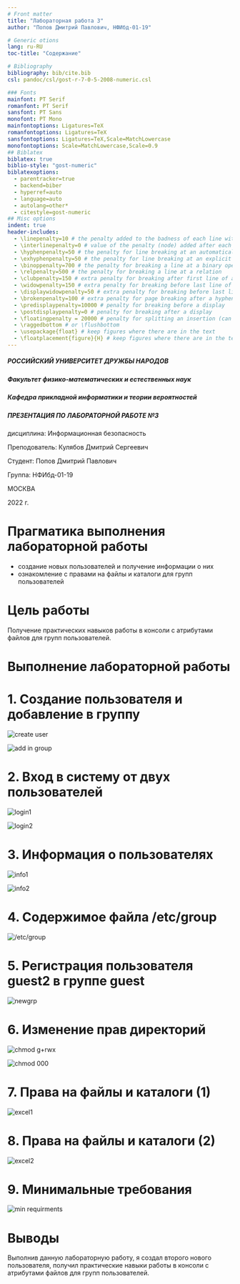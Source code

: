 ```yaml
---
# Front matter
title: "Лабораторная работа 3"
author: "Попов Дмитрий Павлович, НФИбд-01-19"

# Generic otions
lang: ru-RU
toc-title: "Содержание"

# Bibliography
bibliography: bib/cite.bib
csl: pandoc/csl/gost-r-7-0-5-2008-numeric.csl

### Fonts
mainfont: PT Serif
romanfont: PT Serif
sansfont: PT Sans
monofont: PT Mono
mainfontoptions: Ligatures=TeX
romanfontoptions: Ligatures=TeX
sansfontoptions: Ligatures=TeX,Scale=MatchLowercase
monofontoptions: Scale=MatchLowercase,Scale=0.9
## Biblatex
biblatex: true
biblio-style: "gost-numeric"
biblatexoptions:
  - parentracker=true
  - backend=biber
  - hyperref=auto
  - language=auto
  - autolang=other*
  - citestyle=gost-numeric
## Misc options
indent: true
header-includes:
  - \linepenalty=10 # the penalty added to the badness of each line within a paragraph (no associated penalty node) Increasing the value makes tex try to have fewer lines in the paragraph.
  - \interlinepenalty=0 # value of the penalty (node) added after each line of a paragraph.
  - \hyphenpenalty=50 # the penalty for line breaking at an automatically inserted hyphen
  - \exhyphenpenalty=50 # the penalty for line breaking at an explicit hyphen
  - \binoppenalty=700 # the penalty for breaking a line at a binary operator
  - \relpenalty=500 # the penalty for breaking a line at a relation
  - \clubpenalty=150 # extra penalty for breaking after first line of a paragraph
  - \widowpenalty=150 # extra penalty for breaking before last line of a paragraph
  - \displaywidowpenalty=50 # extra penalty for breaking before last line before a display math
  - \brokenpenalty=100 # extra penalty for page breaking after a hyphenated line
  - \predisplaypenalty=10000 # penalty for breaking before a display
  - \postdisplaypenalty=0 # penalty for breaking after a display
  - \floatingpenalty = 20000 # penalty for splitting an insertion (can only be split footnote in standard LaTeX)
  - \raggedbottom # or \flushbottom
  - \usepackage{float} # keep figures where there are in the text
  - \floatplacement{figure}{H} # keep figures where there are in the text
---
```


##### РОССИЙСКИЙ УНИВЕРСИТЕТ ДРУЖБЫ НАРОДОВ
##### Факультет физико-математических и естественных наук  
##### Кафедра прикладной информатики и теории вероятностей 
##### ПРЕЗЕНТАЦИЯ ПО ЛАБОРАТОРНОЙ РАБОТЕ №3

дисциплина: Информационная безопасность

Преподователь: Кулябов Дмитрий Сергеевич

Cтудент: Попов Дмитрий Павлович

Группа: НФИбд-01-19

МОСКВА

2022 г.

# **Прагматика выполнения лабораторной работы**

- создание новых пользователей и получение информации о них
- ознакомление с правами на файлы и каталоги для групп пользователей

# **Цель работы**

Получение практических навыков работы в консоли с атрибутами файлов для групп пользователей.

# **Выполнение лабораторной работы**

# 1. Создание пользователя и добавление в группу

![create user](screenshots/img1.png "create user")

![add in group](screenshots/img2.png "add in group")

# 2. Вход в систему от двух пользователей

![login1](screenshots/img3.png "login1")

![login2](screenshots/img4.png "login2")

# 3. Информация о пользователях

![info1](screenshots/img7.png "info1")

![info2](screenshots/img8.png "info2")

# 4. Содержимое файла /etc/group

![/etc/group](screenshots/img9.png "/etc/group")

# 5. Регистрация пользователя guest2 в группе guest

![newgrp](screenshots/img10.png "newgrp")

# 6. Изменение прав директорий

![chmod g+rwx](screenshots/img11.png "chmod g+rwx")

![chmod 000](screenshots/img12.png "chmod 000")

# 7. Права на файлы и каталоги (1)

![excel1](screenshots/img13.png "excel1")

# 8. Права на файлы и каталоги (2)

![excel2](screenshots/img14.png "excel2")

# 9. Минимальные требования

![min requirments](screenshots/img15.png "min requirments")

# Выводы

Выполнив данную лабораторную работу, я создал второго нового пользователя, получил практические навыки работы в консоли с атрибутами файлов для групп пользователей.

